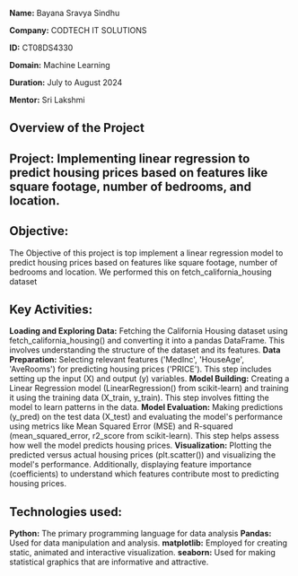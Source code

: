 **Name:** Bayana Sravya Sindhu

**Company:** CODTECH IT SOLUTIONS

**ID:** CT08DS4330

**Domain:** Machine Learning

**Duration:** July to August 2024

**Mentor:** Sri Lakshmi
## Overview of the Project
## Project: Implementing linear regression to predict housing prices based on features like square footage, number of bedrooms, and location.
## Objective:
The Objective of this project is top implement a linear regression model to predict housing prices based on features like square footage, number of bedrooms and location. We performed this on fetch_california_housing dataset
## Key Activities:
**Loading and Exploring Data:** Fetching the California Housing dataset using fetch_california_housing() and converting it into a pandas DataFrame. This involves understanding the structure of the dataset and its features.
**Data Preparation:** Selecting relevant features ('MedInc', 'HouseAge', 'AveRooms') for predicting housing prices ('PRICE'). This step includes setting up the input (X) and output (y) variables.
**Model Building:** Creating a Linear Regression model (LinearRegression() from scikit-learn) and training it using the training data (X_train, y_train). This step involves fitting the model to learn patterns in the data.
**Model Evaluation:** Making predictions (y_pred) on the test data (X_test) and evaluating the model's performance using metrics like Mean Squared Error (MSE) and R-squared (mean_squared_error, r2_score from scikit-learn). This step helps assess how well the model predicts housing prices.
**Visualization:** Plotting the predicted versus actual housing prices (plt.scatter()) and visualizing the model's performance. Additionally, displaying feature importance (coefficients) to understand which features contribute most to predicting housing prices.
## Technologies used:
**Python:** The primary programming language for data analysis
**Pandas:** Used for data manipulation and analysis.
**matplotlib:** Employed for creating static, animated and interactive visualization.
**seaborn:** Used for making statistical graphics that are informative and attractive.
